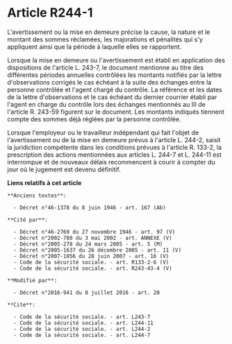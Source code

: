 # Article R244-1

L'avertissement ou la mise en demeure précise la cause, la nature et le montant des sommes réclamées, les majorations et
pénalités qui s'y appliquent ainsi que la période à laquelle elles se rapportent. 

Lorsque la mise en demeure ou l'avertissement est établi en application des dispositions de l'article L. 243-7, le document
mentionne au titre des différentes périodes annuelles contrôlées les montants notifiés par la lettre d'observations corrigés
le cas échéant à la suite des échanges entre la personne contrôlée et l'agent chargé du contrôle. La référence et les dates
de la lettre d'observations et le cas échéant du dernier courrier établi par l'agent en charge du contrôle lors des échanges
mentionnés au III de l'article R. 243-59 figurent sur le document. Les montants indiqués tiennent compte des sommes déjà
réglées par la personne contrôlée. 

Lorsque l'employeur ou le travailleur indépendant qui fait l'objet de l'avertissement ou de la mise en demeure prévus à
l'article L. 244-2, saisit la juridiction compétente dans les conditions prévues à l'article R. 133-2, la prescription des
actions mentionnées aux articles L. 244-7 et L. 244-11 est interrompue et de nouveaux délais recommencent à courir à compter
du jour où le jugement est devenu définitif.

**Liens relatifs à cet article**

	**Anciens textes**:

	  - Décret n°46-1378 du 8 juin 1946 - art. 167 (Ab)

	**Cité par**:

	  - Décret n°46-2769 du 27 novembre 1946 - art. 97 (V)
	  - Décret n°2002-780 du 3 mai 2002 - art. ANNEXE (V)
	  - Décret n°2005-278 du 24 mars 2005 - art. 5 (M)
	  - Décret n°2005-1637 du 26 décembre 2005 - art. 11 (V)
	  - Décret n°2007-1056 du 28 juin 2007 - art. 16 (V)
	  - Code de la sécurité sociale. - art. R133-2-6 (V)
	  - Code de la sécurité sociale. - art. R243-43-4 (V)

	**Modifié par**:

	  - Décret n°2016-941 du 8 juillet 2016 - art. 20

	**Cite**:

	  - Code de la sécurité sociale. - art. L243-7
	  - Code de la sécurité sociale. - art. L244-11
	  - Code de la sécurité sociale. - art. L244-2
	  - Code de la sécurité sociale. - art. L244-7
